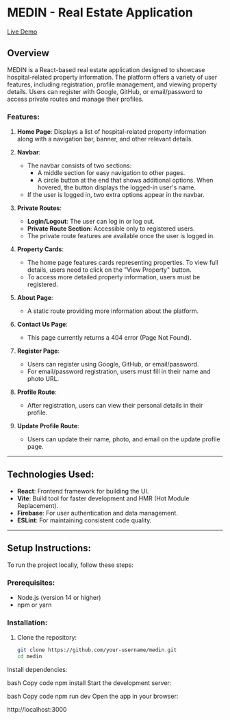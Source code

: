 # MEDIN - Real Estate Application

[Live Demo](https://medin-real-estate.web.app/)

## Overview

MEDIN is a React-based real estate application designed to showcase hospital-related property information. The platform offers a variety of user features, including registration, profile management, and viewing property details. Users can register with Google, GitHub, or email/password to access private routes and manage their profiles.

### Features:

1. **Home Page**: Displays a list of hospital-related property information along with a navigation bar, banner, and other relevant details.

2. **Navbar**: 
   - The navbar consists of two sections:
     - A middle section for easy navigation to other pages.
     - A circle button at the end that shows additional options. When hovered, the button displays the logged-in user's name.
   - If the user is logged in, two extra options appear in the navbar.

3. **Private Routes**:
   - **Login/Logout**: The user can log in or log out.
   - **Private Route Section**: Accessible only to registered users.
   - The private route features are available once the user is logged in.

4. **Property Cards**: 
   - The home page features cards representing properties. To view full details, users need to click on the "View Property" button.
   - To access more detailed property information, users must be registered.

5. **About Page**: 
   - A static route providing more information about the platform.

6. **Contact Us Page**: 
   - This page currently returns a 404 error (Page Not Found).

7. **Register Page**: 
   - Users can register using Google, GitHub, or email/password. 
   - For email/password registration, users must fill in their name and photo URL.

8. **Profile Route**: 
   - After registration, users can view their personal details in their profile.

9. **Update Profile Route**: 
   - Users can update their name, photo, and email on the update profile page.

---

## Technologies Used:

- **React**: Frontend framework for building the UI.
- **Vite**: Build tool for faster development and HMR (Hot Module Replacement).
- **Firebase**: For user authentication and data management.
- **ESLint**: For maintaining consistent code quality.

---

## Setup Instructions:

To run the project locally, follow these steps:

### Prerequisites:
- Node.js (version 14 or higher)
- npm or yarn

### Installation:

1. Clone the repository:
   ```bash
   git clone https://github.com/your-username/medin.git
   cd medin
Install dependencies:

bash
Copy code
npm install
Start the development server:

bash
Copy code
npm run dev
Open the app in your browser:

http://localhost:3000